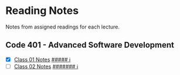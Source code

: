 # Reading Notes
Notes from assigned readings for each lecture.

## Code 401 - Advanced Software Development
- [x] [Class 01 Notes](https://github.com/dianakim-401n16/reading-notes/blob/master/class-01-reading.md)
[##### :information_source:](https://canvas.instructure.com/courses/1843820/discussion_topics/8474808)
- [ ] [Class 02 Notes](https://github.com/dianakim-401n16/reading-notes/blob/master/class-02-reading.md)
[####### :information_source:](https://canvas.instructure.com/courses/1843820/discussion_topics/8474808)
